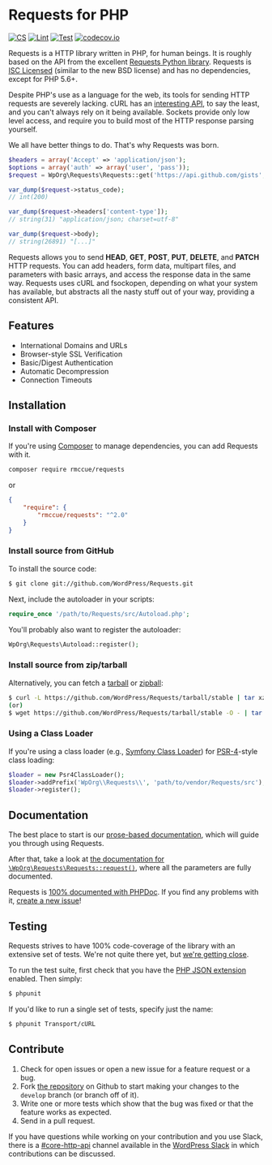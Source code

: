 Requests for PHP
================

[![CS](https://github.com/WordPress/Requests/actions/workflows/cs.yml/badge.svg)](https://github.com/WordPress/Requests/actions/workflows/cs.yml)
[![Lint](https://github.com/WordPress/Requests/actions/workflows/lint.yml/badge.svg)](https://github.com/WordPress/Requests/actions/workflows/lint.yml)
[![Test](https://github.com/WordPress/Requests/actions/workflows/test.yml/badge.svg)](https://github.com/WordPress/Requests/actions/workflows/test.yml)
[![codecov.io](https://codecov.io/gh/WordPress/Requests/branch/stable/graph/badge.svg?token=AfpxK7WMxj&branch=stable)](https://codecov.io/gh/WordPress/Requests?branch=stable)

Requests is a HTTP library written in PHP, for human beings. It is roughly
based on the API from the excellent [Requests Python
library](http://python-requests.org/). Requests is [ISC
Licensed](https://github.com/WordPress/Requests/blob/stable/LICENSE) (similar to
the new BSD license) and has no dependencies, except for PHP 5.6+.

Despite PHP's use as a language for the web, its tools for sending HTTP requests
are severely lacking. cURL has an
[interesting API](https://www.php.net/curl-setopt), to say the
least, and you can't always rely on it being available. Sockets provide only low
level access, and require you to build most of the HTTP response parsing
yourself.

We all have better things to do. That's why Requests was born.

```php
$headers = array('Accept' => 'application/json');
$options = array('auth' => array('user', 'pass'));
$request = WpOrg\Requests\Requests::get('https://api.github.com/gists', $headers, $options);

var_dump($request->status_code);
// int(200)

var_dump($request->headers['content-type']);
// string(31) "application/json; charset=utf-8"

var_dump($request->body);
// string(26891) "[...]"
```

Requests allows you to send  **HEAD**, **GET**, **POST**, **PUT**, **DELETE**,
and **PATCH** HTTP requests. You can add headers, form data, multipart files,
and parameters with basic arrays, and access the response data in the same way.
Requests uses cURL and fsockopen, depending on what your system has available,
but abstracts all the nasty stuff out of your way, providing a consistent API.


Features
--------

- International Domains and URLs
- Browser-style SSL Verification
- Basic/Digest Authentication
- Automatic Decompression
- Connection Timeouts

Installation
------------

### Install with Composer

If you're using [Composer](https://getcomposer.org/) to manage
dependencies, you can add Requests with it.

```sh
composer require rmccue/requests
```

or

```json
{
    "require": {
        "rmccue/requests": "^2.0"
    }
}
```

### Install source from GitHub

To install the source code:

```bash
$ git clone git://github.com/WordPress/Requests.git
```

Next, include the autoloader in your scripts:

```php
require_once '/path/to/Requests/src/Autoload.php';
```

You'll probably also want to register the autoloader:

```php
WpOrg\Requests\Autoload::register();
```

### Install source from zip/tarball

Alternatively, you can fetch a [tarball][] or [zipball][]:

```bash
$ curl -L https://github.com/WordPress/Requests/tarball/stable | tar xzv
(or)
$ wget https://github.com/WordPress/Requests/tarball/stable -O - | tar xzv
```

[tarball]: https://github.com/WordPress/Requests/tarball/stable

[zipball]: https://github.com/WordPress/Requests/zipball/stable

### Using a Class Loader

If you're using a class loader (e.g., [Symfony Class Loader][]) for
[PSR-4][]-style class loading:

```php
$loader = new Psr4ClassLoader();
$loader->addPrefix('WpOrg\\Requests\\', 'path/to/vendor/Requests/src');
$loader->register();
```

[Symfony Class Loader]: https://github.com/symfony/ClassLoader

[PSR-4]: https://github.com/php-fig/fig-standards/blob/master/accepted/PSR-4.md


Documentation
-------------
The best place to start is our [prose-based documentation][], which will guide
you through using Requests.

After that, take a look at [the documentation for
`\WpOrg\Requests\Requests::request()`][request_method], where all the parameters are fully
documented.

Requests is [100% documented with PHPDoc](https://requests.ryanmccue.info/api-2.x/).
If you find any problems with it, [create a new
issue](https://github.com/WordPress/Requests/issues/new)!

[prose-based documentation]: https://github.com/WordPress/Requests/blob/stable/docs/README.md

[request_method]: https://requests.ryanmccue.info/api-2.x/classes/WpOrg-Requests-Requests.html#method_request

Testing
-------

Requests strives to have 100% code-coverage of the library with an extensive
set of tests. We're not quite there yet, but [we're getting close][codecov].

[codecov]: https://codecov.io/github/WordPress/Requests/

To run the test suite, first check that you have the [PHP
JSON extension ](https://www.php.net/book.json) enabled. Then
simply:

```bash
$ phpunit
```

If you'd like to run a single set of tests, specify just the name:

```bash
$ phpunit Transport/cURL
```

Contribute
----------

1. Check for open issues or open a new issue for a feature request or a bug.
2. Fork [the repository][] on Github to start making your changes to the
   `develop` branch (or branch off of it).
3. Write one or more tests which show that the bug was fixed or that the feature works as expected.
4. Send in a pull request.

If you have questions while working on your contribution and you use Slack, there is
a [#core-http-api] channel available in the [WordPress Slack] in which contributions can be discussed.

[the repository]: https://github.com/WordPress/Requests

[#core-http-api]: https://wordpress.slack.com/archives/C02BBE29V42

[WordPress Slack]: https://make.wordpress.org/chat/
